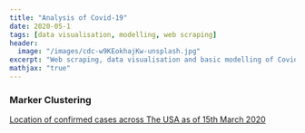 ```yaml
---
title: "Analysis of Covid-19"
date: 2020-05-1
tags: [data visualisation, modelling, web scraping]
header:
  image: "/images/cdc-w9KEokhajKw-unsplash.jpg"
excerpt: "Web scraping, data visualisation and basic modelling of Covid-19 Cases"
mathjax: "true"
---
```

### Marker Clustering
[Location of confirmed cases across The USA as of 15th March 2020](/_posts/marker_cluster_usa_2020-03-15.html)

